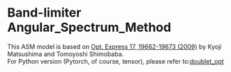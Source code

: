 # Band-limiter Angular_Spectrum_Method
This ASM model is based on [Opt. Express 17, 19662-19673 (2009)](https://opg.optica.org/oe/fulltext.cfm?uri=oe-17-22-19662&id=186848) by Kyoji Matsushima and Tomoyoshi Shimobaba.  
For Python version (Pytorch, of course, tensor), please refer to:[doublet_opt](https://github.com/pingyen0406/doublet_opt) 
